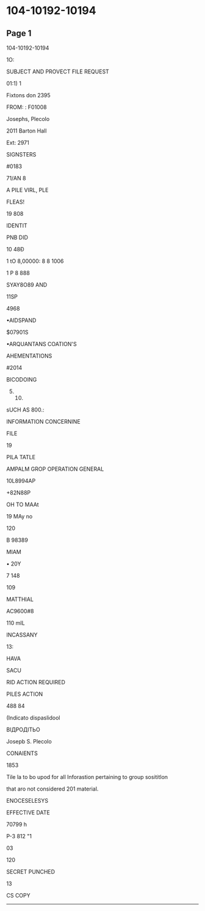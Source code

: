 # 104-10192-10194

## Page 1

104-10192-10194

1O:

SUBJECT AND PROVECT FILE REQUEST

01:1) 1

Fixtons don 2395

FROM: : F01008

Josephs, Plecolo

2011 Barton Hall

Ext: 2971

SIGNSTERS

#0183

71/AN 8

A PILE VIRL, PLE

FLEAS!

19 808

IDENTIT

PNB DID

10 48Đ

1 tO 8,00000: 8 8 1006

1 P 8 888

SYAY8O89 AND

11SP

4968

•AIDSPAND

$07901S

•ARQUANTANS COATION'S

AHEMENTATIONS

#2014

BICODOING

5. 10.

sUCH AS 800.:

INFORMATION CONCERNINE

FILE

19

PILA TATLE

AMPALM GROP OPERATION GENERAL

10L8994AP

+82N88P

OH TO MAAt

19 MAy no

120

В 98389

MIAM

• 20Y

7 148

109

MATTHIAL

АС9600#8

110 mIL

INCASSANY

13:

HAVA

SACU

RID ACTION REQUIRED

PILES ACTION

488 84

(Indicato dispaslidool

ВІДРОДІТЬО

Josepb S. Plecolo

CONAIENTS

1853

Tile la to bo upod for all Inforastion pertaining to group sosititlon

that aro not considered 201 material.

ENOCESELESYS

EFFECTIVE DATE

70799 h

P-3 812 "1

03

120

SECRET PUNCHED

13

CS COPY

---

